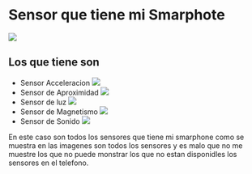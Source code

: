 # Sensor que tiene mi Smarphote
![](./imagen/img1.png)

## Los que tiene son
- Sensor Acceleracion
![](./imagen/img-acelemetro.png)
- Sensor de Aproximidad
![](./imagen/img-aproximacion.png)
- Sensor de luz
![](./imagen/img-linterna.png)
- Sensor de Magnetismo
![](./imagen/img-magneto.png)
- Sensor de Sonido
![](./imagen/img-sonido.png)

En este caso son todos los sensores que tiene mi smarphone como se muestra en las imagenes son todos los sensores y es malo que no me muestre los que no puede monstrar los que no estan disponidles los sensores en el telefono.